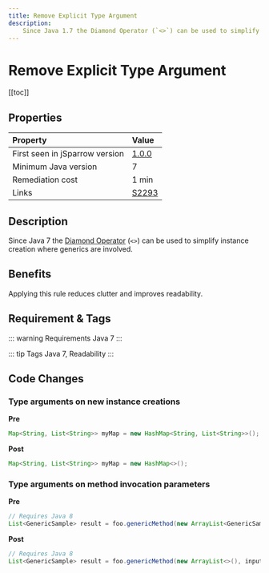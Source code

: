 ```yaml
---
title: Remove Explicit Type Argument
description:
    Since Java 1.7 the Diamond Operator (`<>`) can be used to simplify instance creation where generics are involved.
---
```


# Remove Explicit Type Argument

[[toc]]

## Properties

| Property                        | Value |
|:------------------------------- |:----- |
| First seen in jSparrow version  | [1.0.0](/eclipse/release-notes.html#_1-0-0) |
| Minimum Java version            | 7     |
| Remediation cost                | 1 min |
| Links                           | [S2293](https://sonarcloud.io/organizations/default/rules?open=squid%3AS2293&q=The+diamond+operator+%28%22%3C%3E%22%29+should+be+used+) |

## Description

Since Java 7 the [Diamond Operator](https://docs.oracle.com/javase/7/docs/technotes/guides/language/type-inference-generic-instance-creation.html) (`<>`) can be used to simplify instance creation where generics are involved.

## Benefits

Applying this rule reduces clutter and improves readability.

## Requirement & Tags

::: warning Requirements
Java 7
:::

::: tip Tags
Java 7, Readability
:::

## Code Changes

### Type arguments on new instance creations 
__Pre__
```java
Map<String, List<String>> myMap = new HashMap<String, List<String>>();
```

__Post__
```java
Map<String, List<String>> myMap = new HashMap<>();
```

### Type arguments on method invocation parameters
__Pre__
```java
// Requires Java 8
List<GenericSample> result = foo.genericMethod(new ArrayList<GenericSample>(), input);
```

__Post__
```java
// Requires Java 8
List<GenericSample> result = foo.genericMethod(new ArrayList<>(), input);
```